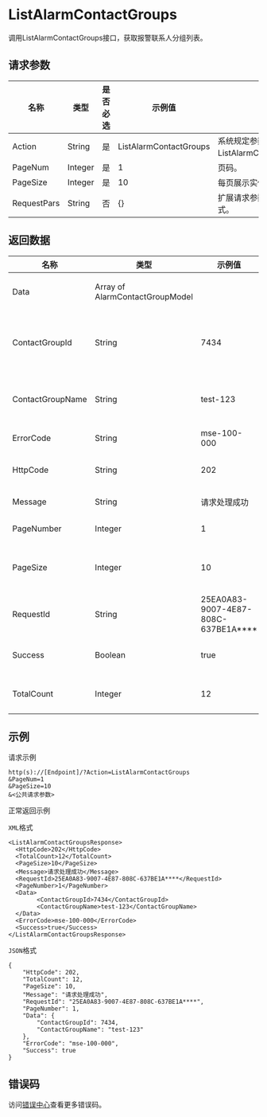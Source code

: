 # ListAlarmContactGroups

调用ListAlarmContactGroups接口，获取报警联系人分组列表。

## 请求参数

|名称|类型|是否必选|示例值|描述|
|--|--|----|---|--|
|Action|String|是|ListAlarmContactGroups|系统规定参数，取值：ListAlarmContactGroups。 |
|PageNum|Integer|是|1|页码。 |
|PageSize|Integer|是|10|每页展示实例数。 |
|RequestPars|String|否|\{\}|扩展请求参数，JSON格式。 |

## 返回数据

|名称|类型|示例值|描述|
|--|--|---|--|
|Data|Array of AlarmContactGroupModel| |数据概览。 |
|ContactGroupId|String|7434|报警联系人分组ID。 |
|ContactGroupName|String|test-123|联系人分组名称。 |
|ErrorCode|String|mse-100-000|错误码。 |
|HttpCode|String|202|HTTP状态码。 |
|Message|String|请求处理成功|信息。 |
|PageNumber|Integer|1|页码。 |
|PageSize|Integer|10|每页展示实例数。 |
|RequestId|String|25EA0A83-9007-4E87-808C-637BE1A\*\*\*\*|请求ID。 |
|Success|Boolean|true|请求结果。 |
|TotalCount|Integer|12|实例总数。 |

## 示例

请求示例

```
http(s)://[Endpoint]/?Action=ListAlarmContactGroups
&PageNum=1
&PageSize=10
&<公共请求参数>
```

正常返回示例

`XML`格式

```
<ListAlarmContactGroupsResponse>
  <HttpCode>202</HttpCode>
  <TotalCount>12</TotalCount>
  <PageSize>10</PageSize>
  <Message>请求处理成功</Message>
  <RequestId>25EA0A83-9007-4E87-808C-637BE1A****</RequestId>
  <PageNumber>1</PageNumber>
  <Data>
        <ContactGroupId>7434</ContactGroupId>
        <ContactGroupName>test-123</ContactGroupName>
  </Data>
  <ErrorCode>mse-100-000</ErrorCode>
  <Success>true</Success>
</ListAlarmContactGroupsResponse>
```

`JSON`格式

```
{
    "HttpCode": 202,
    "TotalCount": 12,
    "PageSize": 10,
    "Message": "请求处理成功",
    "RequestId": "25EA0A83-9007-4E87-808C-637BE1A****",
    "PageNumber": 1,
    "Data": {
        "ContactGroupId": 7434,
        "ContactGroupName": "test-123"
    },
    "ErrorCode": "mse-100-000",
    "Success": true
}
```

## 错误码

访问[错误中心](https://error-center.aliyun.com/status/product/mse)查看更多错误码。

